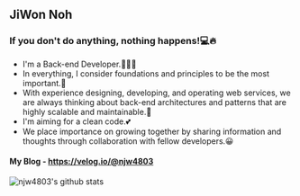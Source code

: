 ## JiWon Noh
### If you don't do anything, nothing happens!💻🔥

  - I'm a Back-end Developer.👨🏻‍💻
  - In everything, I consider foundations and principles to be the most important.💭
  - With experience designing, developing, and operating web services, we are always thinking about back-end architectures and      patterns that are highly scalable and maintainable.🤔
  - I'm aiming for a clean code.💕
  - We place importance on growing together by sharing information and thoughts through collaboration with fellow developers.😀

#### My Blog - https://velog.io/@njw4803

![njw4803's github stats](https://github-readme-stats.vercel.app/api?username=njw4803&show_icons=true&theme=merko)
